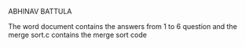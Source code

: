 ABHINAV BATTULA

The word document contains the answers from 1 to 6 question 
and the merge sort.c contains the merge sort code
